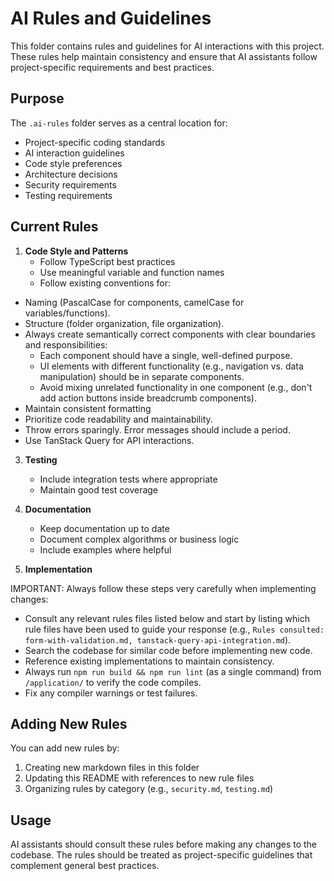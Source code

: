 # AI Rules and Guidelines

This folder contains rules and guidelines for AI interactions with this project. These rules help maintain consistency and ensure that AI assistants follow project-specific requirements and best practices.

## Purpose

The `.ai-rules` folder serves as a central location for:

- Project-specific coding standards
- AI interaction guidelines
- Code style preferences
- Architecture decisions
- Security requirements
- Testing requirements

## Current Rules

1. **Code Style and Patterns**
   - Follow TypeScript best practices
   - Use meaningful variable and function names
   - Follow existing conventions for:

- Naming (PascalCase for components, camelCase for variables/functions).
- Structure (folder organization, file organization).
- Always create semantically correct components with clear boundaries and responsibilities:
  - Each component should have a single, well-defined purpose.
  - UI elements with different functionality (e.g., navigation vs. data manipulation) should be in separate components.
  - Avoid mixing unrelated functionality in one component (e.g., don't add action buttons inside breadcrumb components).
- Maintain consistent formatting
- Prioritize code readability and maintainability.
- Throw errors sparingly. Error messages should include a period.
- Use TanStack Query for API interactions.

3. **Testing**

   - Include integration tests where appropriate
   - Maintain good test coverage

4. **Documentation**

   - Keep documentation up to date
   - Document complex algorithms or business logic
   - Include examples where helpful

5. **Implementation**

IMPORTANT: Always follow these steps very carefully when implementing changes:

- Consult any relevant rules files listed below and start by listing which rule files have been used to guide your response (e.g., `Rules consulted: form-with-validation.md, tanstack-query-api-integration.md`).
- Search the codebase for similar code before implementing new code.
- Reference existing implementations to maintain consistency.
- Always run `npm run build && npm run lint` (as a single command) from `/application/` to verify the code compiles.
- Fix any compiler warnings or test failures.

## Adding New Rules

You can add new rules by:

1. Creating new markdown files in this folder
2. Updating this README with references to new rule files
3. Organizing rules by category (e.g., `security.md`, `testing.md`)

## Usage

AI assistants should consult these rules before making any changes to the codebase. The rules should be treated as project-specific guidelines that complement general best practices.
